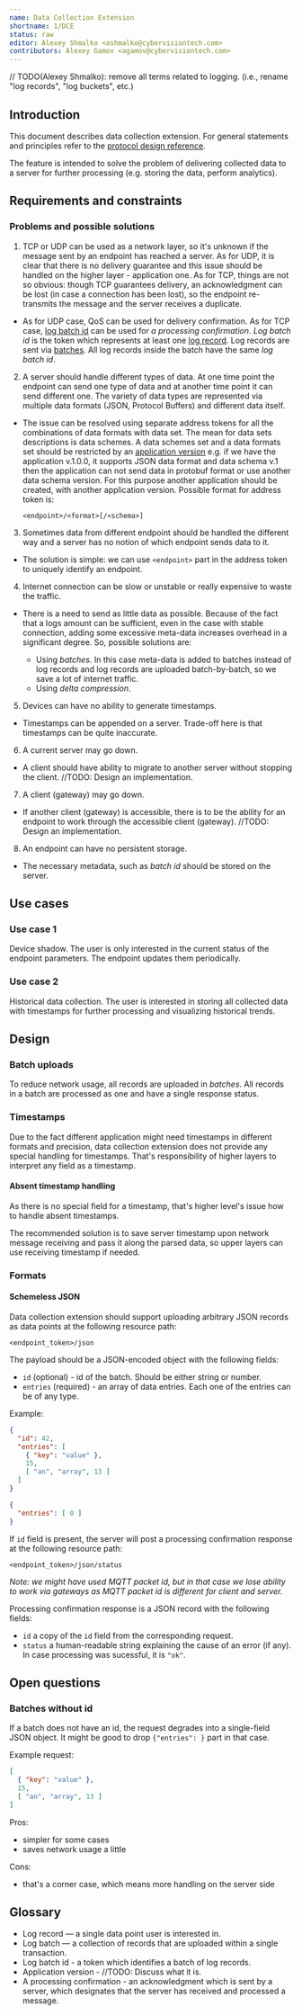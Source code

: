 ```yaml
---
name: Data Collection Extension
shortname: 1/DCE
status: raw
editor: Alexey Shmalko <ashmalko@cybervisiontech.com>
contributors: Alexey Gamov <agamov@cybervisiontech.com>
---
```


// TODO(Alexey Shmalko): remove all terms related to logging. (i.e., rename "log records", "log buckets", etc.)

## Introduction

This document describes data collection extension. For general statements and principles refer to the [protocol design reference](/0002-kaa-protocol/README.md).

The feature is intended to solve the problem of delivering collected data to a server for further processing (e.g. storing the data, perform analytics).

## Requirements and constraints
### Problems and possible solutions

1. TCP or UDP can be used as a network layer, so it's unknown if the message sent by an endpoint has reached a server. As for UDP, it is clear that there is no delivery guarantee and this issue should be handled on the higher layer - application one. As for TCP, things are not so obvious: though TCP guarantees delivery, an acknowledgment can be lost (in case a connection has been lost), so the endpoint re-transmits the message and the server receives a duplicate.

  - As for UDP case, QoS can be used for delivery confirmation. As for TCP case, [log batch id](#Glossary) can be used for *a processing confirmation*. *Log batch id* is the token which represents at least one [log record](#Glossary). Log records are sent via [batches](#Glossary). All log records inside the batch have the same *log batch id*.

2. A server should handle different types of data. At one time point the endpoint can send one type of data and at another time point it can send different one. The variety of data types are represented via multiple data formats (JSON, Protocol Buffers) and different data itself.

  - The issue can be resolved using separate address tokens for all the combinations of data formats with data set. The mean for data sets descriptions is data schemes. A data schemes set and a data formats set should be restricted by an [application version]() e.g. if we have the application v.1.0.0, it supports JSON data format and data schema v.1 then the application can not send data in protobuf format or use another data schema version. For this purpose another application should be created, with another application version. Possible format for address token is:

    ```
    <endpoint>/<format>[/<schema>]
    ```

3. Sometimes data from different endpoint should be handled the different way and a server has no notion of which endpoint sends data to it.

  - The solution is simple: we can use `<endpoint>` part in the address token to uniquely identify an endpoint.

4. Internet connection can be slow or unstable or really expensive to waste the traffic.

  - There is a need to send as little data as possible. Because of the fact that a logs amount can be sufficient, even in the case with stable connection, adding some excessive meta-data increases overhead in a significant degree. So, possible solutions are:

    - Using *batches*. In this case meta-data is added to batches instead of log records and log records are uploaded batch-by-batch, so we save a lot of internet traffic.
    - Using *delta compression*.

5. Devices can have no ability to generate timestamps.

  - Timestamps can be appended on a server. Trade-off here is that timestamps can be quite inaccurate.

6. A current server may go down.

  - A client should have ability to migrate to another server without stopping the client. //TODO: Design an implementation.

7. A client (gateway) may go down.

  - If another client (gateway) is accessible, there is to be the ability for an endpoint to work through the accessible client (gateway). //TODO: Design an implementation.

8. An endpoint can have no persistent storage.

  - The necessary metadata, such as *batch id* should be stored on the server.

## Use cases

### Use case 1
Device shadow. The user is only interested in the current status of the endpoint parameters. The endpoint updates them periodically.

### Use case 2
Historical data collection. The user is interested in storing all collected data with timestamps for further processing and visualizing historical trends.

## Design

### Batch uploads
To reduce network usage, all records are uploaded in _batches_. All records in a batch are processed as one and have a single response status.

### Timestamps
Due to the fact different application might need timestamps in different formats and precision, data collection extension does not provide any special handling for timestamps. That's responsibility of higher layers to interpret any field as a timestamp.

#### Absent timestamp handling
As there is no special field for a timestamp, that's higher level's issue how to handle absent timestamps.

The recommended solution is to save server timestamp upon network message receiving and pass it along the parsed data, so upper layers can use receiving timestamp if needed.

### Formats
#### Schemeless JSON
Data collection extension should support uploading arbitrary JSON records as data points at the following resource path:
```
<endpoint_token>/json
```

The payload should be a JSON-encoded object with the following fields:
- `id` (optional) - id of the batch. Should be either string or number.
- `entries` (required) - an array of data entries. Each one of the entries can be of any type.

Example:
```json
{
  "id": 42,
  "entries": [
    { "key": "value" },
    15,
    [ "an", "array", 13 ]
  ]
}
```

```json
{
  "entries": [ 0 ]
}
```

If `id` field is present, the server will post a processing confirmation response at the following resource path:
```
<endpoint_token>/json/status
```

_Note: we might have used MQTT packet id, but in that case we lose ability to work via gateways as MQTT packet id is different for client and server._

Processing confirmation response is a JSON record with the following fields:
- `id` a copy of the `id` field from the corresponding request.
- `status` a human-readable string explaining the cause of an error (if any). In case processing was sucessful, it is `"ok"`.

## Open questions
### Batches without id
If a batch does not have an id, the request degrades into a single-field JSON object. It might be good to drop `{"entries": }` part in that case.

Example request:
```json
[
  { "key": "value" },
  15,
  [ "an", "array", 13 ]
]
```

Pros:
- simpler for some cases
- saves network usage a little

Cons:
- that's a corner case, which means more handling on the server side

## Glossary

- Log record — a single data point user is interested in.
- Log batch — a collection of records that are uploaded within a single transaction.
- Log batch id - a token which identifies a batch of log records.
- Application version - //TODO: Discuss what it is.
- A processing confirmation - an acknowledgment which is sent by a server, which designates that the server has received and processed a message.
